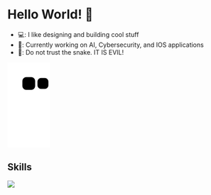 # Hello World! 👋

- 💻: I like designing and building cool stuff
- 💁: Currently working on AI, Cybersecurity, and IOS applications
- 🙈: Do not trust the snake. IT IS EVIL!
  
![snake gif](https://github.com/shaystevens/shaystevens/blob/output/github-contribution-grid-snake.svg)

## Skills
<p align="left">
  <a href="https://skillicons.dev">
    <img src="https://skillicons.dev/icons?i=linux,py,js,java,c,cpp,aws,azure,html,css,php" />
  </a>
</p>
